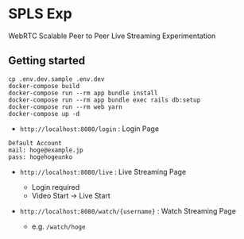# SPLS Exp

WebRTC Scalable Peer to Peer Live Streaming Experimentation

## Getting started

```
cp .env.dev.sample .env.dev
docker-compose build
docker-compose run --rm app bundle install
docker-compose run --rm app bundle exec rails db:setup
docker-compose run --rm web yarn
docker-compose up -d
```

- `http://localhost:8080/login` : Login Page

```
Default Account
mail: hoge@example.jp
pass: hogehogeunko
```

- `http://localhost:8080/live` : Live Streaming Page
    - Login required
    - Video Start -> Live Start

- `http://localhost:8080/watch/{username}` : Watch Streaming Page
    - e.g. `/watch/hoge`
